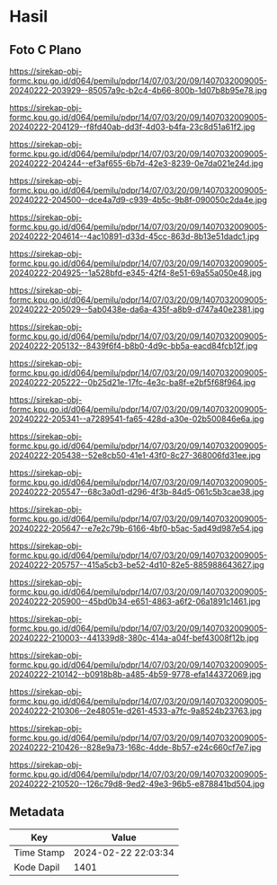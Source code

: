 # Hasil

## Foto C Plano

https://sirekap-obj-formc.kpu.go.id/d064/pemilu/pdpr/14/07/03/20/09/1407032009005-20240222-203929--85057a9c-b2c4-4b66-800b-1d07b8b95e78.jpg

https://sirekap-obj-formc.kpu.go.id/d064/pemilu/pdpr/14/07/03/20/09/1407032009005-20240222-204129--f8fd40ab-dd3f-4d03-b4fa-23c8d51a61f2.jpg

https://sirekap-obj-formc.kpu.go.id/d064/pemilu/pdpr/14/07/03/20/09/1407032009005-20240222-204244--ef3af655-6b7d-42e3-8239-0e7da021e24d.jpg

https://sirekap-obj-formc.kpu.go.id/d064/pemilu/pdpr/14/07/03/20/09/1407032009005-20240222-204500--dce4a7d9-c939-4b5c-9b8f-090050c2da4e.jpg

https://sirekap-obj-formc.kpu.go.id/d064/pemilu/pdpr/14/07/03/20/09/1407032009005-20240222-204614--4ac10891-d33d-45cc-863d-8b13e51dadc1.jpg

https://sirekap-obj-formc.kpu.go.id/d064/pemilu/pdpr/14/07/03/20/09/1407032009005-20240222-204925--1a528bfd-e345-42f4-8e51-69a55a050e48.jpg

https://sirekap-obj-formc.kpu.go.id/d064/pemilu/pdpr/14/07/03/20/09/1407032009005-20240222-205029--5ab0438e-da6a-435f-a8b9-d747a40e2381.jpg

https://sirekap-obj-formc.kpu.go.id/d064/pemilu/pdpr/14/07/03/20/09/1407032009005-20240222-205132--8439f6f4-b8b0-4d9c-bb5a-eacd84fcb12f.jpg

https://sirekap-obj-formc.kpu.go.id/d064/pemilu/pdpr/14/07/03/20/09/1407032009005-20240222-205222--0b25d21e-17fc-4e3c-ba8f-e2bf5f68f964.jpg

https://sirekap-obj-formc.kpu.go.id/d064/pemilu/pdpr/14/07/03/20/09/1407032009005-20240222-205341--a7289541-fa65-428d-a30e-02b500846e6a.jpg

https://sirekap-obj-formc.kpu.go.id/d064/pemilu/pdpr/14/07/03/20/09/1407032009005-20240222-205438--52e8cb50-41e1-43f0-8c27-368006fd31ee.jpg

https://sirekap-obj-formc.kpu.go.id/d064/pemilu/pdpr/14/07/03/20/09/1407032009005-20240222-205547--68c3a0d1-d296-4f3b-84d5-061c5b3cae38.jpg

https://sirekap-obj-formc.kpu.go.id/d064/pemilu/pdpr/14/07/03/20/09/1407032009005-20240222-205647--e7e2c79b-6166-4bf0-b5ac-5ad49d987e54.jpg

https://sirekap-obj-formc.kpu.go.id/d064/pemilu/pdpr/14/07/03/20/09/1407032009005-20240222-205757--415a5cb3-be52-4d10-82e5-885988643627.jpg

https://sirekap-obj-formc.kpu.go.id/d064/pemilu/pdpr/14/07/03/20/09/1407032009005-20240222-205900--45bd0b34-e651-4863-a6f2-06a1891c1461.jpg

https://sirekap-obj-formc.kpu.go.id/d064/pemilu/pdpr/14/07/03/20/09/1407032009005-20240222-210003--441339d8-380c-414a-a04f-bef43008f12b.jpg

https://sirekap-obj-formc.kpu.go.id/d064/pemilu/pdpr/14/07/03/20/09/1407032009005-20240222-210142--b0918b8b-a485-4b59-9778-efa144372069.jpg

https://sirekap-obj-formc.kpu.go.id/d064/pemilu/pdpr/14/07/03/20/09/1407032009005-20240222-210306--2e48051e-d261-4533-a7fc-9a8524b23763.jpg

https://sirekap-obj-formc.kpu.go.id/d064/pemilu/pdpr/14/07/03/20/09/1407032009005-20240222-210426--828e9a73-168c-4dde-8b57-e24c660cf7e7.jpg

https://sirekap-obj-formc.kpu.go.id/d064/pemilu/pdpr/14/07/03/20/09/1407032009005-20240222-210520--126c79d8-9ed2-49e3-96b5-e878841bd504.jpg


## Metadata

| Key        | Value               |
| ---------- | ------------------- |
| Time Stamp | 2024-02-22 22:03:34 |
| Kode Dapil | 1401                |



